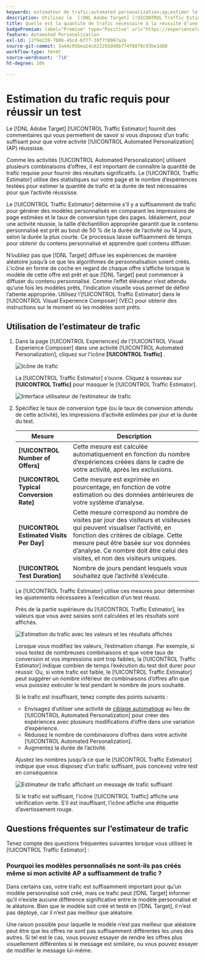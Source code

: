 ```yaml
---
keywords: estimateur de trafic;automated personalization;ap;estimer le trafic
description: Utilisez le  [!DNL Adobe Target] [!UICONTROL Traffic Estimator] pour déterminer si vous disposez d’un trafic suffisant pour que votre activité [!UICONTROL Automated Personalization] réussisse.
title: Quelle est la quantité de trafic nécessaire à la réussite d’une activité [!UICONTROL Automated Personalization] ?
badgePremium: label="Premium" type="Positive" url="https://experienceleague.adobe.com/docs/target/using/introduction/intro.html?lang=en#premium newtab=true" tooltip="Voir ce qui est inclus dans Target Premium."
feature: Automated Personalization
exl-id: 11f9e239-700b-45cd-bf77-39f7f8967a2e
source-git-commit: 3a44c05bea24c622292dd0b774f88f0c93be1d88
workflow-type: tm+mt
source-wordcount: '710'
ht-degree: 10%

---
```


# Estimation du trafic requis pour réussir un test

Le [!DNL Adobe Target] [!UICONTROL Traffic Estimator] fournit des commentaires qui vous permettent de savoir si vous disposez d’un trafic suffisant pour que votre activité [!UICONTROL Automated Personalization] (AP) réussisse.

Comme les activités [!UICONTROL Automated Personalization] utilisent plusieurs combinaisons d’offres, il est important de connaître la quantité de trafic requise pour fournir des résultats significatifs. Le [!UICONTROL Traffic Estimator] utilise des statistiques sur votre page et le nombre d’expériences testées pour estimer la quantité de trafic et la durée de test nécessaires pour que l’activité réussisse.

Le [!UICONTROL Traffic Estimator] détermine s’il y a suffisamment de trafic pour générer des modèles personnalisés en comparant les impressions de page estimées et le taux de conversion type des pages. Idéalement, pour une activité réussie, la taille d’échantillon appropriée garantit que le contenu personnalisé est prêt au bout de 50 % de la durée de l’activité ou 14 jours, selon la durée la plus courte. Ce processus laisse suffisamment de temps pour obtenir du contenu personnalisé et apprendre quel contenu diffuser.

N’oubliez pas que [!DNL Target] diffuse les expériences de manière aléatoire jusqu’à ce que les algorithmes de personnalisation soient créés. L’icône en forme de coche en regard de chaque offre s’affiche lorsque le modèle de cette offre est prêt et que [!DNL Target] peut commencer à diffuser du contenu personnalisé. Comme l’effet élévateur n’est attendu qu’une fois les modèles prêts, l’indication visuelle vous permet de définir l’attente appropriée. Utilisez l’[!UICONTROL Traffic Estimator] dans le [!UICONTROL Visual Experience Composer] (VEC) pour obtenir des instructions sur le moment où les modèles sont prêts.

## Utilisation de l’estimateur de trafic

1. Dans la page [!UICONTROL Experiences] de l&#39;[!UICONTROL Visual Experience Composer] dans une activité [!UICONTROL Automated Personalization], cliquez sur l&#39;icône **[!UICONTROL Traffic]** .

   ![Icône de trafic](/help/main/c-activities/t-automated-personalization/assets/icon-traffic.png)

   La [!UICONTROL Traffic Estimator] s’ouvre. Cliquez à nouveau sur **[!UICONTROL Traffic]** pour masquer le [!UICONTROL Traffic Estimator].

   ![ Interface utilisateur de l’estimateur de trafic ](assets/ap_est.png)

1. Spécifiez le taux de conversion type (ou le taux de conversion attendu de cette activité), les impressions d’activité estimées par jour et la durée du test.

   | Mesure | Description |
   | --- | --- |
   | **[!UICONTROL Number of Offers]** | Cette mesure est calculée automatiquement en fonction du nombre d’expériences créées dans le cadre de votre activité, après les exclusions. |
   | **[!UICONTROL Typical Conversion Rate]** | Cette mesure est exprimée en pourcentage, en fonction de votre estimation ou des données antérieures de votre système d’analyse. |
   | **[!UICONTROL Estimated Visits Per Day]** | Cette mesure correspond au nombre de visites par jour des visiteurs et visiteuses qui peuvent visualiser l’activité, en fonction des critères de ciblage. Cette mesure peut être basée sur vos données d’analyse. Ce nombre doit être celui des visites, et non des visiteurs uniques. |
   | **[!UICONTROL Test Duration]** | Nombre de jours pendant lesquels vous souhaitez que l’activité s’exécute. |

   Le [!UICONTROL Traffic Estimator] utilise ces mesures pour déterminer les ajustements nécessaires à l’exécution d’un test réussi.

   Près de la partie supérieure du [!UICONTROL Traffic Estimator], les valeurs que vous avez saisies sont calculées et les résultats sont affichés.

   ![Estimation du trafic avec les valeurs et les résultats affichés](assets/ap_est_no.png)

   Lorsque vous modifiez les valeurs, l’estimation change. Par exemple, si vous testez de nombreuses combinaisons et que votre taux de conversion et vos impressions sont trop faibles, la [!UICONTROL Traffic Estimator] indique combien de temps l’exécution du test doit durer pour réussir. Ou, si votre trafic est faible, le [!UICONTROL Traffic Estimator] peut suggérer un nombre inférieur de combinaisons d’offres afin que vous puissiez exécuter le test pendant le nombre de jours souhaité.

   Si le trafic est insuffisant, tenez compte des points suivants :

   * Envisagez d’utiliser une activité de [ciblage automatique](/help/main/c-activities/auto-target/auto-target-to-optimize.md) au lieu de [!UICONTROL Automated Personalization] pour créer des expériences avec plusieurs modifications d’offre dans une variation d’expérience.
   * Réduisez le nombre de combinaisons d’offres dans votre activité [!UICONTROL Automated Personalization].
   * Augmentez la durée de l’activité.

   Ajustez les nombres jusqu’à ce que le [!UICONTROL Traffic Estimator] indique que vous disposez d’un trafic suffisant, puis concevez votre test en conséquence.

   ![Estimateur de trafic affichant un message de trafic suffisant](assets/ap_est_yes.png)

   Si le trafic est suffisant, l’icône [!UICONTROL Traffic] affiche une vérification verte. S’il est insuffisant, l’icône affiche une étiquette d’avertissement rouge.

## Questions fréquentes sur l’estimateur de trafic

Tenez compte des questions fréquentes suivantes lorsque vous utilisez le [!UICONTROL Traffic Estimator] :

### Pourquoi les modèles personnalisés ne sont-ils pas créés même si mon activité AP a suffisamment de trafic ?

Dans certains cas, votre trafic est suffisamment important pour qu’un modèle personnalisé soit créé, mais ce trafic peut [!DNL Target] informer qu’il n’existe aucune différence significative entre le modèle personnalisé et le aléatoire. Bien que le modèle soit créé et testé en [!DNL Target], il n’est pas déployé, car il n’est pas meilleur que aléatoire.

Une raison possible pour laquelle le modèle n’est pas meilleur que aléatoire peut être que les offres ne sont pas suffisamment différentes les unes des autres. Si tel est le cas, vous pouvez essayer de rendre les offres plus visuellement différentes si le message est similaire, ou vous pouvez essayer de modifier le message lui-même.
